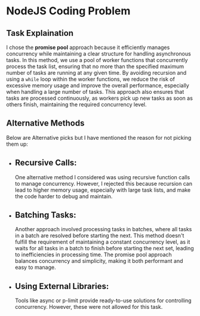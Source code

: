# NodeJS Coding Problem

## Task Explaination

I chose the **promise pool** approach because it efficiently manages concurrency while maintaining a clear structure for handling asynchronous tasks. In this method, we use a pool of worker functions that concurrently process the task list, ensuring that no more than the specified maximum number of tasks are running at any given time. By avoiding recursion and using a `while` loop within the worker functions, we reduce the risk of excessive memory usage and improve the overall performance, especially when handling a large number of tasks. This approach also ensures that tasks are processed continuously, as workers pick up new tasks as soon as others finish, maintaining the required concurrency level.

## Alternative Methods

Below are Alternative picks but I have mentioned the reason for not picking them up:

- ## Recursive Calls:

  One alternative method I considered was using recursive function calls to manage concurrency. However, I rejected this because recursion can lead to higher memory usage, especially with large task lists, and make the code harder to debug and maintain.

- ## Batching Tasks:

  Another approach involved processing tasks in batches, where all tasks in a batch are resolved before starting the next. This method doesn't fulfill the requirement of maintaining a constant concurrency level, as it waits for all tasks in a batch to finish before starting the next set, leading to inefficiencies in processing time. The promise pool approach balances concurrency and simplicity, making it both performant and easy to manage.

- ## Using External Libraries:
  Tools like async or p-limit provide ready-to-use solutions for controlling concurrency. However, these were not allowed for this task.
